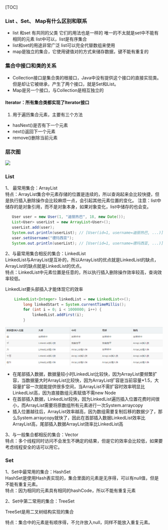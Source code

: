 [TOC]

### List 、Set、 Map有什么区别和联系

- list 和set 有共同的父类 它们的用法也是一样的 唯一的不太就是set中不能有相同的元素 list中可以，list是有序集合
- list和set的用途非常广泛 list可以完全代替数组来使用
- map是独立的集合，它使用键值对的方式来储存数据，键不能有重复的

### 集合中接口和类的关系
- Collection接口是集合类的根接口，Java中没有提供这个接口的直接实现类。但是却让它被继承，产生了两个接口，就是Set和List。
- Map是另一个接口，与Collection是相互独立的

#### Iterator：所有集合类都实现了Iterator接口
  1. 用于遍历集合元素，主要有三个方法
- hasNext()是否有下一个元素
- next()返回下一个元素
- remove()删除当前元素
### 层次图
![](https://img-blog.csdn.net/20170905084526091?watermark/2/text/aHR0cDovL2Jsb2cuY3Nkbi5uZXQvTGl2ZW9yX0RpZQ==/font/5a6L5L2T/fontsize/400/fill/I0JBQkFCMA==/dissolve/70/gravity/SouthEast)


### List
1、 最常用集合：ArrayList  </br>
 特点：ArrayList集合中元素存储的位置是连续的，所以查询起来会比较快捷，但是执行插入删除操作会比较麻烦一点，会引起其他元素位置的变化。
 注意：list中储存的是对象引用，而不是对象本身，如果对象变化，list中储存的也会变。
 ```Java
    User user = new User(1, "迪丽热巴", 18, new Date());
    List<User> userList = new ArrayList<User>();
    userList.add(user);
    System.out.println(userList); // [User(id=1, username=迪丽热巴, ...)]
    user.setUsername("德玛西亚");
    System.out.println(userList); // [User(id=1, username=德玛西亚, ...)]
```
2、与最常用集合相反的集合：LinkedList  </br>
LinkedList与ArrayList是互补的，所以ArrayList的优点就是LinkedList的缺点，ArrayList的缺点就是LinkedList的优点。 </br>
特点：LinkedList中元素位置是任意的，所以执行插入删除操作效率较高，查询效率较低。

LinkedList要头部插入才能体现它的效率
```Java
    LinkedList<Integer> linkedList = new LinkedList<>();
        long linkedStart = System.currentTimeMillis();
        for (int i = 0; i < 1000000; i++) {
            linkedList.addFirst(i);
        }
```
![](https://raw.githubusercontent.com/WhiteDragon96/ImgCloud/main/data/img20210525170510.png)
- 在尾部插入数据，数据量较小时LinkedList比较快，因为ArrayList要频繁扩容，当数据量大时ArrayList比较快，因为ArrayList扩容是当前容量*1.5，大容量扩容一次就能提供很多空间，当ArrayList不需扩容时效率明显比LinkedList高，因为直接数组元素赋值不需new Node
- 在首部插入数据，LinkedList较快，因为LinkedList遍历插入位置花费时间很小，而ArrayList需要将原数组所有元素进行一次System.arraycopy
- 插入位置越往后，ArrayList效率越高，因为数组需要复制后移的数据少了，那么System.arraycopy就快了，因此在首部插入数据LinkedList效率比ArrayList高，尾部插入数据ArrayList效率比LinkedList高

3、与一般集合都相反的集合：Vector </br>
特点：多个线程同时访问不会发生不确定的结果，但是它的效率会比较低，如果要考虑线程安全的话可以用它。

### Set
1、Set中最常用的集合：HashSet  </br>
HashSet是使用Hash表实现的，集合里面的元素是无序得，可以有null值，但是不能有重复元素。</br>
特点：因为相同的元素具有相同的hashCode，所以不能有重复元素

2、Set中第二常用的集合：TreeSet

TreeSet是用二叉树结构实现的集合

特点：集合中的元素是有顺序得，不允许放入null，同样不能放入重复元素。


